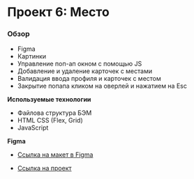 # Проект 6: Место

### Обзор

* Figma
* Картинки
* Управление поп-ап окном с помощью JS
* Добавление и удаление карточек с местами
* Валидация ввода профиля и карточек с местом
* Закрытие попапа кликом на оверлей и нажатием на Esc

**Используемые технологии**
* Файлова структура БЭМ
* HTML CSS (Flex, Grid)
* JavaScript

**Figma**

* [Ссылка на макет в Figma](https://www.figma.com/file/StZjf8HnoeLdiXS7dYrLAh/JavaScript.-Sprint-4)

* [Ссылка на проект](https://gregorysemenov.github.io/mesto/index.html)
